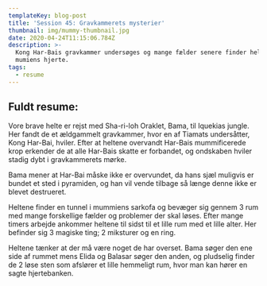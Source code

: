 ```yaml
---
templateKey: blog-post
title: 'Session 45: Gravkammerets mysterier'
thumbnail: img/mummy-thumbnail.jpg
date: 2020-04-24T11:15:06.784Z
description: >-
  Kong Har-Bais gravkammer undersøges og mange fælder senere finder heltene
  mumiens hjerte.
tags:
  - resume
---
```

## Fuldt resume:
Vore brave helte er rejst med Sha-ri-loh Oraklet, Bama, til Iquekias jungle. Her fandt de et ældgammelt gravkammer, hvor en af Tiamats undersåtter, Kong Har-Bai, hviler. Efter at heltene overvandt Har-Bais mummificerede krop erkender de at alle Har-Bais skatte er forbandet, og ondskaben hviler stadig dybt i gravkammerets mørke.

Bama mener at Har-Bai måske ikke er overvundet, da hans sjæl muligvis er bundet et sted i pyramiden, og han vil vende tilbage så længe denne ikke er blevet destrueret.

Heltene finder en tunnel i mummiens sarkofa og bevæger sig gennem 3 rum med mange forskellige fælder og problemer der skal løses. Efter mange timers arbejde ankommer heltene til sidst til et lille rum med et lille alter. Her befinder sig 3 magiske ting; 2 miksturer og en ring.

Heltene tænker at der må være noget de har overset. Bama søger den ene side af rummet mens Elida og Balasar søger den anden, og pludselig finder de 2 løse sten som afslører et lille hemmeligt rum, hvor man kan hører en sagte hjertebanken.
